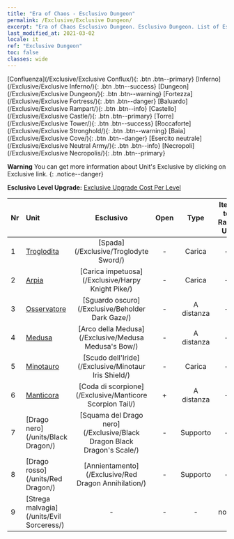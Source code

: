 ```yaml
---
title: "Era of Chaos - Esclusivo Dungeon"
permalink: /Exclusive/Exclusive Dungeon/
excerpt: "Era of Chaos Esclusivo Dungeon. Esclusivo Dungeon. List of Esclusivo Dungeon in Era of Chaos"
last_modified_at: 2021-03-02
locale: it
ref: "Exclusive Dungeon"
toc: false
classes: wide
---
```

 [Confluenza](/Exclusive/Exclusive Conflux/){: .btn .btn--primary} [Inferno](/Exclusive/Exclusive Inferno/){: .btn .btn--success} [Dungeon](/Exclusive/Exclusive Dungeon/){: .btn .btn--warning} [Fortezza](/Exclusive/Exclusive Fortress/){: .btn .btn--danger} [Baluardo](/Exclusive/Exclusive Rampart/){: .btn .btn--info} [Castello](/Exclusive/Exclusive Castle/){: .btn .btn--primary} [Torre](/Exclusive/Exclusive Tower/){: .btn .btn--success} [Roccaforte](/Exclusive/Exclusive Stronghold/){: .btn .btn--warning} [Baia](/Exclusive/Exclusive Cove/){: .btn .btn--danger} [Esercito neutrale](/Exclusive/Exclusive Neutral Army/){: .btn .btn--info} [Necropoli](/Exclusive/Exclusive Necropolis/){: .btn .btn--primary} 

**Warning** You can get more information about Unit's Exclusive by clicking on Exclusive link. 
{: .notice--danger}

 **Esclusivo Level Upgrade:** [Exclusive Upgrade Cost Per Level](/Exclusive/ExclusiveUpgradeCostPerLevel/)

  | Nr |         Unit        | Esclusivo | Open  |    Type   |  Item to Rank UP      |  Skin   |
  |:---|:--------------------|:-------------:|:-----:|:---------:|:---------------------:|:-------:|
  | 1  | [Troglodita](/units/Troglodyte/) | [Spada](/Exclusive/Troglodyte Sword/) | - | Carica | - | - |
  | 2  | [Arpia](/units/Harpy/) | [Carica impetuosa](/Exclusive/Harpy Knight Pike/) | - | Carica | - | - |
  | 3  | [Osservatore](/units/Beholder/) | [Sguardo oscuro](/Exclusive/Beholder Dark Gaze/) | - | A distanza | - | - |
  | 4  | [Medusa](/units/Medusa/) | [Arco della Medusa](/Exclusive/Medusa Medusa's Bow/) | - | A distanza | - | - |
  | 5  | [Minotauro](/units/Minotaur/) | [Scudo dell'Iride](/Exclusive/Minotaur Iris Shield/) | - | Carica | - | - |
  | 6  | [Manticora](/units/Manticore/) | [Coda di scorpione](/Exclusive/Manticore Scorpion Tail/) | + | A distanza | - | - |
  | 7  | [Drago nero](/units/Black Dragon/) | [Squama del Drago nero](/Exclusive/Black Dragon Black Dragon's Scale/) | - | Supporto | - | - |
  | 8  | [Drago rosso](/units/Red Dragon/) | [Annientamento](/Exclusive/Red Dragon Annihilation/) | - | Supporto | - | - |
  | 9  | [Strega malvagia](/units/Evil Sorceress/) | - | - | - | none | none |
